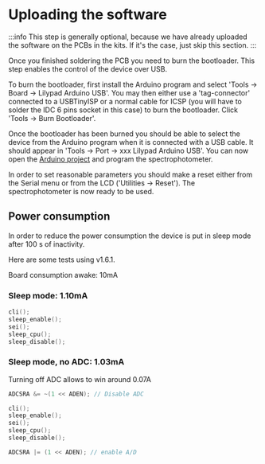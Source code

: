 # Uploading the software

:::info
This step is generally optional, because we have already uploaded the software on the PCBs in the kits. If it's the case, just skip this section.
:::

Once you finished soldering the PCB you need to burn the bootloader. This step enables the control of the device over USB.

To burn the bootloader, first install the Arduino program and select 'Tools -> Board -> Lilypad Arduino USB'. You may then either use a 'tag-connector' connected to a USBTinyISP or a normal cable for ICSP (you will have to solder the IDC 6 pins socket in this case) to burn the bootloader. Click 'Tools -> Burn Bootloader'.

Once the bootloader has been burned you should be able to select the device from the Arduino program when it is connected with a USB cable. It should appear in 'Tools -> Port -> xxx Lilypad Arduino USB'. You can now open the [Arduino project](https://github.com/Hackuarium/simple-spectro/tree/master/arduino) and program the spectrophotometer.

In order to set reasonable parameters you should make a reset either from the Serial menu or from the LCD ('Utilities -> Reset'). The spectrophotometer is now ready to be used.

## Power consumption

In order to reduce the power consumption the device is put in sleep mode after 100 s of inactivity.

Here are some tests using v1.6.1.

Board consumption awake: 10mA

### Sleep mode: 1.10mA

```c
cli();
sleep_enable();
sei();
sleep_cpu();
sleep_disable();
```

### Sleep mode, no ADC: 1.03mA

Turning off ADC allows to win around 0.07A

```c
ADCSRA &= ~(1 << ADEN); // Disable ADC

cli();
sleep_enable();
sei();
sleep_cpu();
sleep_disable();

ADCSRA |= (1 << ADEN); // enable A/D
```
